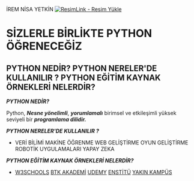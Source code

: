 İREM NİSA YETKİN 
<a href="https://resimlink.com/XAGq3S" title="ResimLink - Resim Yükle"><img src="https://r.resimlink.com/XAGq3S.png" title="ResimLink - Resim Yükle" alt="ResimLink - Resim Yükle"></a>

#   SİZLERLE BİRLİKTE PYTHON ÖĞRENECEĞİZ
## PYTHON NEDİR? PYTHON NERELER'DE KULLANILIR ? PYTHON EĞİTİM KAYNAK ÖRNEKLERİ NELERDİR?


**_PYTHON NEDİR?_**

Python, **_Nesne yönelimli_**, **_yorumlamalı_** birimsel ve etkileşimli yüksek seviyeli bir **_programlama dilidir._**

**_PYTHON NERELER'DE KULLANILIR ?_**
* VERİ BİLİMİ
 MAKİNE ÖĞRENME
 WEB GELİŞTİRME
 OYUN GELİŞTİRME 
 ROBOTİK UYGULAMALARI
 YAPAY ZEKA

**_PYTHON EĞİTİM KAYNAK ÖRNEKLERİ NELERDİR?_**
 * [W3SCHOOLS](https://www.w3schools.com/python/default.asp)
 [BTK AKADEMİ](https://www.btkakademi.gov.tr/portal/course/s-f-rdan-ileri-seviye-python-programlama-5877#!/about)
 [UDEMY](https://www.udemy.com/course/python-programlama-baslangic-egitimi-kursu/)
 [ENSTİTÜ](https://www.iienstitu.com/online-egitim/python-egitimi)
 [YAKIN KAMPÜS](https://www.youtube.com/watch?v=EzHgbO1Cee4&list=PLWctyKyPphPiul3WbHkniANLqSheBVP3O)

